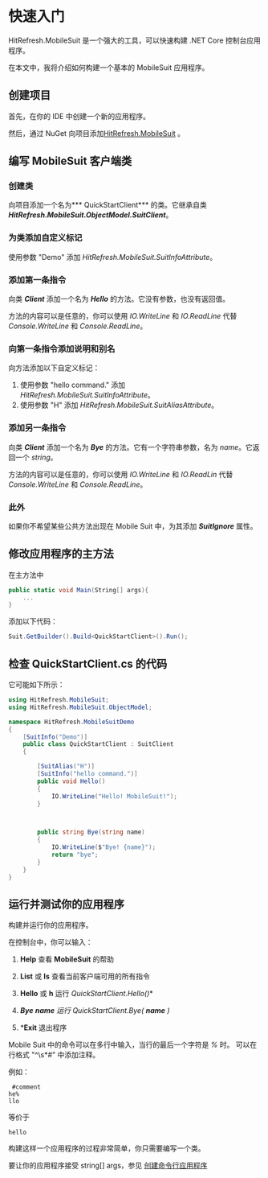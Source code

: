 # 快速入门

HitRefresh.MobileSuit 是一个强大的工具，可以快速构建 .NET Core 控制台应用程序。

在本文中，我将介绍如何构建一个基本的 MobileSuit 应用程序。

## 创建项目

首先，在你的 IDE 中创建一个新的应用程序。

然后，通过 NuGet 向项目添加[HitRefresh.MobileSuit](https://www.nuget.org/packages/HitRefresh.MobileSuit/) 。

## 编写 MobileSuit 客户端类

### 创建类

向项目添加一个名为*** QuickStartClient*** 的类。它继承自类 ***HitRefresh.MobileSuit.ObjectModel.SuitClient***。

### 为类添加自定义标记

使用参数 "Demo" 添加 *HitRefresh.MobileSuit.SuitInfoAttribute*。

### 添加第一条指令

向类 ***Client*** 添加一个名为 ***Hello*** 的方法。它没有参数，也没有返回值。

方法的内容可以是任意的，你可以使用 *IO.WriteLine* 和 *IO.ReadLine* 代替 *Console.WriteLine* 和 *Console.ReadLine*。

### 向第一条指令添加说明和别名

向方法添加以下自定义标记：

1. 使用参数 "hello command." 添加 _HitRefresh.MobileSuit.SuitInfoAttribute_。
2. 使用参数 "H" 添加 _HitRefresh.MobileSuit.SuitAliasAttribute_。

### 添加另一条指令

向类 ***Client*** 添加一个名为 ***Bye*** 的方法。它有一个字符串参数，名为 *name*。它返回一个 *string*。

方法的内容可以是任意的，你可以使用 _IO.WriteLine_ 和 _IO.ReadLin_ 代替 *Console.WriteLine* 和 *Console.ReadLine*。

### 此外

如果你不希望某些公共方法出现在 Mobile Suit 中，为其添加 ***SuitIgnore*** 属性。

## 修改应用程序的主方法

在主方法中

``` csharp
public static void Main(String[] args){
    ...
}
```

添加以下代码：

``` csharp
Suit.GetBuilder().Build<QuickStartClient>().Run();
```

## 检查 QuickStartClient.cs 的代码

它可能如下所示：

``` csharp
using HitRefresh.MobileSuit;
using HitRefresh.MobileSuit.ObjectModel;

namespace HitRefresh.MobileSuitDemo
{
    [SuitInfo("Demo")]
    public class QuickStartClient : SuitClient
    {

        [SuitAlias("H")]
        [SuitInfo("hello command.")]
        public void Hello()
        {
            IO.WriteLine("Hello! MobileSuit!");
        }



        public string Bye(string name)
        {
            IO.WriteLine($"Bye! {name}");
            return "bye";
        }
    }
}


```

## 运行并测试你的应用程序

构建并运行你的应用程序。

在控制台中，你可以输入：

1. **Help** 查看 **MobileSuit** 的帮助

2. **List** 或 **ls** 查看当前客户端可用的所有指令

3. **Hello** 或 **h** 运行 *QuickStartClient.Hello()**

4. ***Bye** ***name*** 运行 *QuickStartClient.Bye(* ***name*** *)**

5. ***Exit** 退出程序

Mobile Suit 中的命令可以在多行中输入，当行的最后一个字符是 *%* 时。
可以在行格式 "^\s*#" 中添加注释。

例如：

```text
 #comment
he%
llo
```

等价于

```text
hello
```

构建这样一个应用程序的过程非常简单，你只需要编写一个类。

要让你的应用程序接受 string[] args，参见 [创建命令行应用程序](./CreateCommandLineApplication.md)